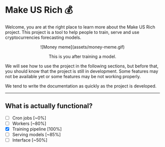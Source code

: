 # Make US Rich 💰

Welcome, you are at the right place to learn more about the Make US Rich project.
This project is a tool to help people to train, serve and use cryptocurrencies forecasting models.

<center>
![Money meme](assets/money-meme.gif)
<p>This is you after training a model.</p>
</center>

We will see how to use the project in the following sections, but before that, you should know that the project is still
in development. Some features may not be available yet or some features may be not working properly.

We tend to write the documentation as quickly as the project is developed.

---

## What is actually functional?

- [ ] Cron jobs [~0%]
- [ ] Workers [~80%]
- [x] Training pipeline [100%]
- [ ] Serving models [~85%]
- [ ] Interface [~50%]